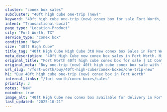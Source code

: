```yaml
---
cluster: "conex box sales"
subcluster: "40ft high cube one-trip (new)"
keyword: "40ft high cube one-trip (new) conex box for sale Fort Worth, TX"
intent: "Transactional-Local"
page_type: "Location-Product"
city: "Fort Worth, TX"
service_type: "conex box"
condition: "New"
size: "40ft High Cube"
title_tag: "40ft High Cube High Cube 3t8 New conex box Sales in Fort Worth ☎ (214) 524-4168 | LC Container"
meta_description: "40ft High Cube new conex box sales in Fort Worth. High cube containers with extra height. Fast delivery, competitive pricing. Serving conex boxes area. Quote ID: 71U. Call (214) 524-4168 for your free quote today."
original_title: "Fort Worth 40ft high cube conex box for sale | LC Container"
original_meta: "Buy one-trip (new) 40ft high cube conex box sale with local delivery in Fort Worth, TX. LC Container — local Since 2003. Request a fast quote today."
url_slug: "/fort-worth/buy/40ft-high-cube/conex-boxes/one-trip-new"
h1: "Buy 40ft high cube one-trip (new) conex box in Fort Worth"
internal_links: "/fort-worth/conex-boxes/sales"
priority: 3
notes: "NaN"
noindex: true
image_alt: "40ft High Cube new conex box available for delivery in Fort Worth"
last_updated: "2025-10-21"
---
```


<!-- TODO: Add unique city/inventory copy, images, and internal links here. -->
